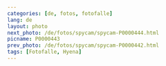```yaml
---
categories: [de, fotos, fotofalle]
lang: de
layout: photo
next_photo: /de/fotos/spycam/spycam-P0000444.html
picname: P0000443
prev_photo: /de/fotos/spycam/spycam-P0000442.html
tags: [Fotofalle, Hyena]
---
```

